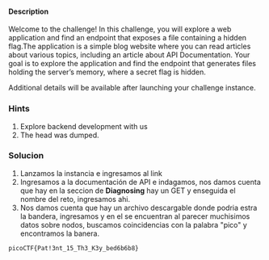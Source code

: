 #### Description
Welcome to the challenge! In this challenge, you will explore a web application and find an endpoint that exposes a file containing a hidden flag.The application is a simple blog website where you can read articles about various topics, including an article about API Documentation. Your goal is to explore the application and find the endpoint that generates files holding the server’s memory, where a secret flag is hidden.

Additional details will be available after launching your challenge instance.


### Hints
1. Explore backend development with us
2. The head was dumped.


### Solucion

1. Lanzamos la instancia e ingresamos al link
2. Ingresamos a la documentación de API e indagamos, nos damos cuenta que hay en la seccion de **Diagnosing** hay un GET y enseguida el nombre del reto, ingresamos ahi.
3. Nos damos cuenta que hay un archivo descargable donde podria estra la bandera, ingresamos y en el se encuentran al parecer muchisimos datos sobre nodos, buscamos coincidencias con la palabra "pico" y encontramos la banera.

```
picoCTF{Pat!3nt_15_Th3_K3y_bed6b6b8}
```